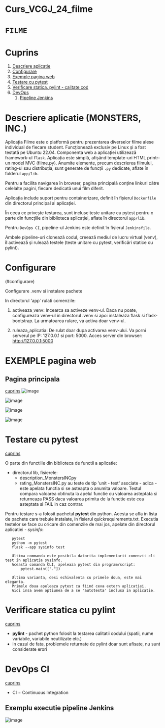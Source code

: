 # Curs_VCGJ_24_filme


`FILME`
===================================

# Cuprins

1. [Descriere aplicatie](#descriere-aplicatie)
1. [Configurare](#configurare)
1. [Exemple pagina web](#exemple-pagina-web)
1. [Testare cu pytest](#testare-cu-pytest)
1. [Verificare statica. pylint - calitate cod](#verificare-statica-cu-pylint)
1. [DevOps](#devops-ci)
   1. [Pipeline Jenkins](#exemplu-executie-pipeline-jenkins)
   


# Descriere aplicatie (MONSTERS, INC.)

Aplicația Filme este o platformă pentru prezentarea diverselor filme alese individual de fiecare student. Funcționează exclusiv pe Linux și a fost testată pe Ubuntu 22.04. Componenta web a aplicației utilizează framework-ul `Flask`. Aplicația este simplă, afișând template-uri HTML printr-un model MVC (filme.py). Anumite elemente, precum descrierea filmului, rating-ul sau distribuția, sunt generate de funcții `.py` dedicate, aflate în folderul `app/lib`.

Pentru a facilita navigarea în browser, pagina principală conține linkuri către celelalte pagini, fiecare dedicată unui film diferit.

Aplicația include suport pentru containerizare, definit în fișierul `Dockerfile` din directorul principal al aplicației.

În ceea ce privește testarea, sunt incluse teste unitare cu pytest pentru o parte din funcțiile din biblioteca aplicației, aflate în directorul `app/lib`.

Pentru `DevOps CI`, pipeline-ul Jenkins este definit în fișierul `Jenkinsfile`.

Ambele pipeline-uri clonează codul, creează mediul de lucru virtual (venv), îl activează și rulează testele (teste unitare cu pytest, verificări statice cu pylint).


# Configurare
(#configurare)

Configurare .venv si instalare pachete

In directorul 'app' rulati comenzile:

1) activeaza_venv: Incearca sa activeze venv-ul. 
                   Daca nu poate, configureaza venv-ul in directorul .venv si apoi instaleaza flask si flask-bootstrap.
                   La urmatoarea rulare, va activa doar venv-ul.
                
2) ruleaza_aplicatia: De rulat doar dupa activarea venv-ului. 
                      Va porni serverul pe IP: 127.0.0.1 si port: 5000.
                      Acces server din browser: http://127.0.0.1:5000






# EXEMPLE pagina web 
## Pagina principala
[cuprins](#exemple-pagina-web)
![image](https://github.com/Raluca93/Curs_VCGJ_24_filme/blob/dev-Victor/static/main.png)

![image](https://github.com/Raluca93/Curs_VCGJ_24_filme/blob/dev-Victor/static/home.png)

![image](https://github.com/Raluca93/Curs_VCGJ_24_filme/blob/dev-Victor/static/cast.png)

![image](https://github.com/Raluca93/Curs_VCGJ_24_filme/blob/dev-Victor/static/plot.png)




# Testare cu pytest
[cuprins](#testare-cu-pytest)

O parte din functiile din biblioteca de functii a aplicatie:
- directorul lib, fisierele:
  - description_MonstersINCpy
  - rating_MonstersINC.py
au teste de tip 'unit - test' asociate - adica - este apelata functia si se asteapta o anumita valoare.
Testul compara valoarea obtinuta la apelul functie cu valoarea asteptata si returneaza PASS daca valoarea primita de la functie este cea asteptata si FAIL in caz contrar.

Pentru testare s-a folosit pachetul **pytest** din python. Acesta se afla in lista de pachete care trebuie instalate, in fisierul quickrequirements.txt.
Executia testelor se face cu oricare din comenzile de mai jos, apelate din directorul aplicatiei - *sysinfo*:
```
   pytest
   python -m pytest
   flask --app sysinfo test

   Ultima commanda este posibila datorita implementarii comenzii cli test in aplicatia sysinfo.
   Aceasta comanda CLI, apeleaza pytest din program/script:
       pytest.main(["."])
   
   Ultima varianta, desi echivalenta cu primele doua, este mai eleganta.
   Primele doua apeleaza pytest ca fiind ceva extern aplicatiei. 
   Aici insa avem optiunea de a se 'autotesta' inclusa in aplicatie.
```



# Verificare statica cu pylint
[cuprins](#verificare-statica-cu-pylint)

- **pylint** - pachet python folosit la testarea calitatii codului (spatii, nume variabile, variabile neutilizate etc.)
- in cazul de fata, problemele returnate de pylint doar sunt afisate, nu sunt considerate erori







# DevOps CI
[cuprins](#devops-ci)
- CI = Continuous Integration

## Exemplu executie pipeline Jenkins
![image](https://github.com/Raluca93/Curs_VCGJ_24_filme/blob/dev-Victor/static/jenkins.png)
